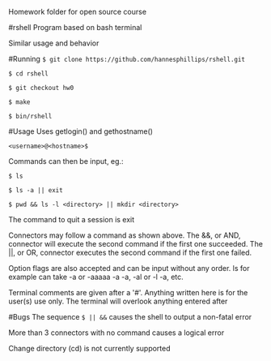 Homework folder for open source course

#rshell
Program based on bash terminal

Similar usage and behavior

#Running
``$ git clone https://github.com/hannesphillips/rshell.git``

``$ cd rshell``

``$ git checkout hw0``

``$ make``

``$ bin/rshell``

#Usage
Uses getlogin() and gethostname() 

``<username>@<hostname>$``

Commands can then be input, eg.:

``$ ls``

``$ ls -a || exit``

``$ pwd && ls -l <directory> || mkdir <directory>``

The command to quit a session is exit

Connectors may follow a command as shown above. The &&, or AND, connector
will execute the second command if the first one succeeded. The ||, or OR,
connector executes the second command if the first one failed.

Option flags are also accepted and can be input without any order.
ls for example can take -a or -aaaaa -a -a, -al or -l -a, etc.

Terminal comments are given after a '#'. Anything written here is for
the user(s) use only. The terminal will overlook anything entered after

#Bugs
The sequence `$ || &&` causes the shell to output a non-fatal error

More than 3 connectors with no command causes a logical error

Change directory (cd) is not currently supported
